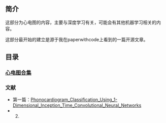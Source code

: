 ## 简介
这部分为心电图的内容，主要与深度学习有关，可能会有其他机器学习相关的内容。

这部分最开始的建立是源于我在paperwithcode上看到的一篇开源文章。

## 目录


### [心电图合集](06项目复现\03心电图\00心电图合集\02心电图分类\README.md)



### 文献

* 第一篇：[Phonocardiogram_Classification_Using_1-Dimensional_Inception_Time_Convolutional_Neural_Networks](06项目复现\03心电图\01通过一维Inception_Time卷积神经网络进行心音图分类\README.md)
* 2. 




